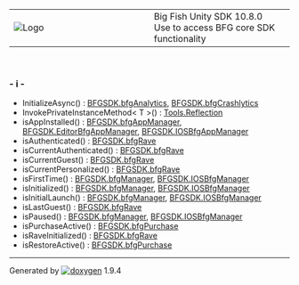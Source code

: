 <table>
<colgroup>
<col style="width: 50%" />
<col style="width: 50%" />
</colgroup>
<tbody>
<tr class="odd">
<td><img src="Icon-100.png" alt="Logo" /></td>
<td><div id="projectname">
Big Fish Unity SDK<span id="projectnumber"> 10.8.0</span>
</div>
<div id="projectbrief">
Use to access BFG core SDK functionality
</div></td>
</tr>
</tbody>
</table>

 

### \- i -

  - InitializeAsync() : [BFGSDK.bfgAnalytics](class_b_f_g_s_d_k_1_1bfg_analytics.html#a327774162869dc5ec1a42fea7afb0cda),
    [BFGSDK.bfgCrashlytics](class_b_f_g_s_d_k_1_1bfg_crashlytics.html#a6013b0ba541302c309d096a6d92099d1)
  - InvokePrivateInstanceMethod\< T
    \>() : [Tools.Reflection](class_tools_1_1_reflection.html#a4da25acf1998dbb27b4a99242b276673)
  - isAppInstalled() : [BFGSDK.bfgAppManager](class_b_f_g_s_d_k_1_1bfg_app_manager.html#a3da13117b8d17916fb25db7f16ca38a4),
    [BFGSDK.EditorBfgAppManager](class_b_f_g_s_d_k_1_1_editor_bfg_app_manager.html#a801e673b35214b46ea18deca4a4ce273),
    [BFGSDK.IOSBfgAppManager](class_b_f_g_s_d_k_1_1_i_o_s_bfg_app_manager.html#a99ec3403dbd0720f60d05aa7a247642b)
  - isAuthenticated() : [BFGSDK.bfgRave](class_b_f_g_s_d_k_1_1bfg_rave.html#a0072e9288be9c7f35b70387eb393bef7)
  - isCurrentAuthenticated() : [BFGSDK.bfgRave](class_b_f_g_s_d_k_1_1bfg_rave.html#a1c0358f987abb6bbd3962783a5b5a1b6)
  - isCurrentGuest() : [BFGSDK.bfgRave](class_b_f_g_s_d_k_1_1bfg_rave.html#aaf3beffc2f114ace1facb3b3faf7d4e0)
  - isCurrentPersonalized() : [BFGSDK.bfgRave](class_b_f_g_s_d_k_1_1bfg_rave.html#af704cee03336a5486879e8fec2b82ae3)
  - isFirstTime() : [BFGSDK.bfgManager](class_b_f_g_s_d_k_1_1bfg_manager.html#aef9336c51169bddbae541b3ed1234902),
    [BFGSDK.IOSBfgManager](class_b_f_g_s_d_k_1_1_i_o_s_bfg_manager.html#afdba6f76371083c39be3e307ca08c9ee)
  - isInitialized() : [BFGSDK.bfgManager](class_b_f_g_s_d_k_1_1bfg_manager.html#ae383683807e8d3f3ce572af3cbd2886c),
    [BFGSDK.IOSBfgManager](class_b_f_g_s_d_k_1_1_i_o_s_bfg_manager.html#ab420f801963fcbe3afc249d7af91e54d)
  - isInitialLaunch() : [BFGSDK.bfgManager](class_b_f_g_s_d_k_1_1bfg_manager.html#a20d748da5dd7e80cb0e8da56a52a4329),
    [BFGSDK.IOSBfgManager](class_b_f_g_s_d_k_1_1_i_o_s_bfg_manager.html#a5b51a0ea381dc306ecf3ad5e97b705fd)
  - isLastGuest() : [BFGSDK.bfgRave](class_b_f_g_s_d_k_1_1bfg_rave.html#a71481e8fc0e466a75d366cf97b3c7d67)
  - isPaused() : [BFGSDK.bfgManager](class_b_f_g_s_d_k_1_1bfg_manager.html#a17bd467a794dd7a644c25fb38f944158),
    [BFGSDK.IOSBfgManager](class_b_f_g_s_d_k_1_1_i_o_s_bfg_manager.html#aad7fc1b88c3e8f2b97a5a9f58311f95e)
  - isPurchaseActive() : [BFGSDK.bfgPurchase](class_b_f_g_s_d_k_1_1bfg_purchase.html#ad8a4e0d1e88baeded4e9aa30ad1931d6)
  - isRaveInitialized() : [BFGSDK.bfgRave](class_b_f_g_s_d_k_1_1bfg_rave.html#a0a84e9dcab900d979d3ac9c7399df9e5)
  - isRestoreActive() : [BFGSDK.bfgPurchase](class_b_f_g_s_d_k_1_1bfg_purchase.html#a769489de61ac06a435addd5fc8d9b5c1)

-----

Generated
by [![doxygen](doxygen.svg)](https://www.doxygen.org/index.html) 1.9.4
